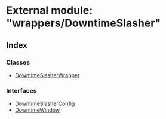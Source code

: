 # External module: "wrappers/DowntimeSlasher"

## Index

### Classes

* [DowntimeSlasherWrapper](../classes/_wrappers_downtimeslasher_.downtimeslasherwrapper.md)

### Interfaces

* [DowntimeSlasherConfig](../interfaces/_wrappers_downtimeslasher_.downtimeslasherconfig.md)
* [DowntimeWindow](../interfaces/_wrappers_downtimeslasher_.downtimewindow.md)
